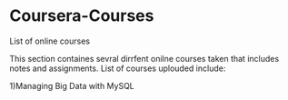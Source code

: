 # Coursera-Courses
List of online courses

This section containes sevral dirrfent onilne courses taken that includes notes and assignments. List of courses uplouded include:

1)Managing Big Data with MySQL

